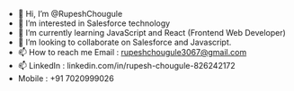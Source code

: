 - 👋 Hi, I’m @RupeshChougule
- 👀 I’m interested in Salesforce technology
- 🌱 I’m currently learning JavaScript and React (Frontend Web Developer)
- 💞️ I’m looking to collaborate on Salesforce and Javascript.
- 📫 How to reach me Email : rupeshchougule3067@gmail.com
- 📫 LinkedIn : linkedin.com/in/rupesh-chougule-826242172 
- Mobile : +91 7020999026

<!---
RupeshChougule/RupeshChougule is a ✨ special ✨ repository because its `README.md` (this file) appears on your GitHub profile.
You can click the Preview link to take a look at your changes.
--->

